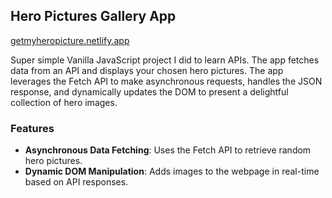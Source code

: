 ## Hero Pictures Gallery App
[getmyheropicture.netlify.app](https://getmyheropicture.netlify.app)

Super simple Vanilla JavaScript project I did to learn APIs. The app fetches data from an API and displays your chosen hero pictures. The app leverages the Fetch API to make asynchronous requests, handles the JSON response, and dynamically updates the DOM to present a delightful collection of hero images.

### Features
- **Asynchronous Data Fetching**: Uses the Fetch API to retrieve random hero pictures.
- **Dynamic DOM Manipulation**: Adds images to the webpage in real-time based on API responses.
